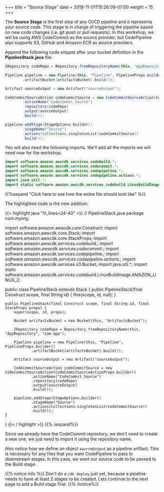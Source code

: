 +++
title = "Source Stage"
date = 2019-11-01T15:26:09-07:00
weight = 15
+++

The **Source Stage** is the first step of any CI/CD pipeline and it represents your source code. This stage is in charge of triggering the pipeline based on new code changes (i.e. git push or pull requests). In this workshop, we will be using AWS CodeCommit as the source provider, but CodePipeline also supports S3, GitHub and Amazon ECR as source providers.

Append the following code snippet after your bucket definition in the **PipelineStack.java** file:

```java
IRepository codeRepo = Repository.fromRepositoryName(this, "AppRepository", "sam-app");

Pipeline pipeline = new Pipeline(this, "Pipeline", PipelineProps.builder()
        .artifactBucket(artifactsBucket).build());

Artifact sourceOutput = new Artifact("sourceOutput");

CodeCommitSourceAction codeCommitSource = new CodeCommitSourceAction(CodeCommitSourceActionProps.builder()
        .actionName("CodeCommit_Source")
        .repository(codeRepo)
        .output(sourceOutput)
        .build());

pipeline.addStage(StageOptions.builder()
        .stageName("Source")
        .actions(Collections.singletonList(codeCommitSource))
        .build());
```

You will also need the following imports. We'll add all the imports we will need now for the workshop.

```java
import software.amazon.awscdk.services.codebuild.*;
import software.amazon.awscdk.services.codecommit.*;
import software.amazon.awscdk.services.codepipeline.*;
import software.amazon.awscdk.services.codepipeline.actions.*;
import java.util.*;
import static software.amazon.awscdk.services.codebuild.LinuxBuildImage.AMAZON_LINUX_2;
```

{{%expand "Click here to see how the entire file should look like" %}}

The highlighted code is the new addition: 

{{< highlight java "hl_lines=24-40" >}}
// PipelineStack.java
package com.myorg;

import software.amazon.awscdk.core.Construct;
import software.amazon.awscdk.core.Stack;
import software.amazon.awscdk.core.StackProps;
import software.amazon.awscdk.services.codebuild.*;
import software.amazon.awscdk.services.codecommit.*;
import software.amazon.awscdk.services.codepipeline.*;
import software.amazon.awscdk.services.codepipeline.actions.*;
import software.amazon.awscdk.services.s3.Bucket;
import java.util.*;
import static software.amazon.awscdk.services.codebuild.LinuxBuildImage.AMAZON_LINUX_2;

public class PipelineStack extends Stack {
    public PipelineStack(final Construct scope, final String id) {
        this(scope, id, null);
    }

    public PipelineStack(final Construct scope, final String id, final StackProps props) {
        super(scope, id, props);

        Bucket artifactsBucket = new Bucket(this, "ArtifactsBucket");
        
        IRepository codeRepo = Repository.fromRepositoryName(this, "AppRepository", "sam-app");
    
        Pipeline pipeline = new Pipeline(this, "Pipeline", PipelineProps.builder()
                .artifactBucket(artifactsBucket).build());
    
        Artifact sourceOutput = new Artifact("sourceOutput");
    
        CodeCommitSourceAction codeCommitSource = new CodeCommitSourceAction(CodeCommitSourceActionProps.builder()
                .actionName("CodeCommit_Source")
                .repository(codeRepo)
                .output(sourceOutput)
                .build());
    
        pipeline.addStage(StageOptions.builder()
                .stageName("Source")
                .actions(Collections.singletonList(codeCommitSource))
                .build());
    }
}
{{< / highlight >}}
{{% /expand%}}

Since we already have the CodeCommit repository, we don't need to create a new one, we just need to import it using the repository name. 

Also notice how we define an object `sourceOutput` as a pipeline artifact; This is necessary for any files that you want CodePipeline to pass to downstream stages. In this case, we want our source code to be passed to the Build stage.

{{% notice info %}}
Don't do a `cdk deploy` just yet, because a pipeline needs to have at least 2 stages to be created. Lets continue to the next page to add a Build stage first.
{{% /notice%}}

